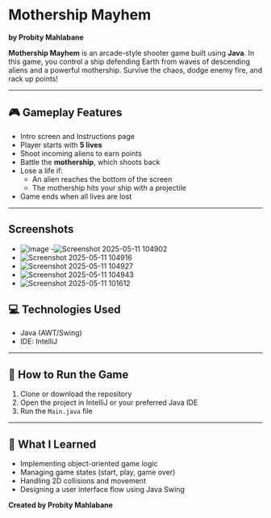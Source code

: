 # Mothership Mayhem  
**by Probity Mahlabane**

**Mothership Mayhem** is an arcade-style shooter game built using **Java**. In this game, you control a ship defending Earth from waves of descending aliens and a powerful mothership. Survive the chaos, dodge enemy fire, and rack up points!

---

## 🎮 Gameplay Features

- Intro screen and Instructions page  
- Player starts with **5 lives**
- Shoot incoming aliens to earn points
- Battle the **mothership**, which shoots back
- Lose a life if:
  - An alien reaches the bottom of the screen
  - The mothership hits your ship with a projectile
- Game ends when all lives are lost

---
## Screenshots
- ![image](https://github.com/user-attachments/assets/444448f1-b1af-427b-967c-fcb02d0d09e9)
-![Screenshot 2025-05-11 104902](https://github.com/user-attachments/assets/fa5f9914-2357-4468-a123-3c2b1f91e0f0)
- ![Screenshot 2025-05-11 104916](https://github.com/user-attachments/assets/e2541580-751c-4ea9-94c2-6e8a3262c43f)
- ![Screenshot 2025-05-11 104927](https://github.com/user-attachments/assets/d5db9b1d-3545-4bf3-8541-f2d2b71c95e7)
- ![Screenshot 2025-05-11 104943](https://github.com/user-attachments/assets/08ae2baf-dd44-4db8-92e6-2b4fc4795139)
- ![Screenshot 2025-05-11 101612](https://github.com/user-attachments/assets/eac69780-3270-44c5-b10c-3d3452f3e775)


## 💻 Technologies Used

- Java (AWT/Swing)
- IDE: IntelliJ

---

## 📌 How to Run the Game

1. Clone or download the repository
2. Open the project in IntelliJ or your preferred Java IDE
3. Run the `Main.java` file

---

## 🧠 What I Learned

- Implementing object-oriented game logic
- Managing game states (start, play, game over)
- Handling 2D collisions and movement
- Designing a user interface flow using Java Swing

**Created by Probity Mahlabane**
